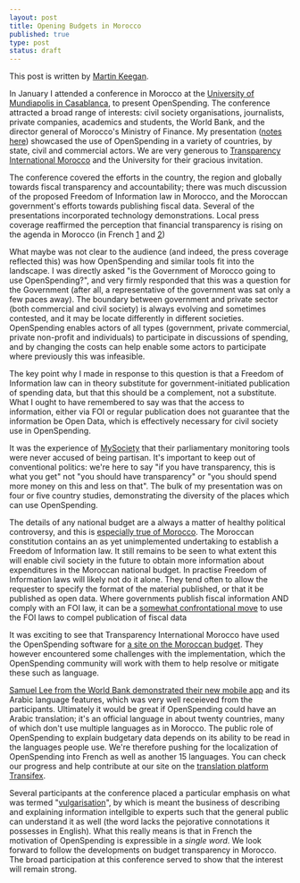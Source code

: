 ```yaml
---
layout: post
title: Opening Budgets in Morocco
published: true
type: post
status: draft
---
```

This post is written by [Martin Keegan](https://twitter.com/mk270). 

In January I attended a conference in Morocco at the
[University of Mundiapolis in Casablanca](http://mundiapolis.ma/), to present OpenSpending. The
conference attracted a broad range of interests: civil society
organisations, journalists, private companies, academics and students,
the World Bank, and the director general of Morocco's Ministry of
Finance. My presentation ([notes here](http://mk.ucant.org/media/openspending-francais/)) showcased the use of OpenSpending in a variety of countries, by
state, civil and commercial actors. We are very generous to [Transparency
International Morocco](http://www.transparencymaroc.ma/) and the University
for their gracious invitation.

The conference covered the efforts in the country, the region and globally
towards fiscal transparency and accountability; there was much discussion of
the proposed Freedom of Information law in Morocco, and the Moroccan
government's efforts towards publishing fiscal data. Several of the
presentations incorporated technology demonstrations. Local press coverage reaffirmed the perception
that financial transparency is rising on the agenda in Morocco (in
French
[1](http://www.lnt.ma/economie/la-transparence-budgetaire-au-centre-dune-rencontre-debat-63825.html)
and
[2](http://www.leconomiste.com/article/902383-la-transparence-budg-taire-fait-d-bat))


What maybe was not clear to the audience (and indeed, the press
coverage reflected this) was how OpenSpending and similar tools fit
into the landscape.  I was directly asked "is the Government of
Morocco going to use OpenSpending?", and very firmly responded that
this was a question for the Government (after all, a representative of
the government was sat only a few paces away).  The boundary between
government and private sector (both commercial and civil society) is
always evolving and sometimes contested, and it may be locate differently
in different societies. OpenSpending enables actors of all types (government,
private commercial, private non-profit and individuals) to participate
in discussions of spending, and by changing the costs can help enable
some actors to participate where previously this was infeasible.

The key point why I made in response to this question is that a
Freedom of Information law can in theory substitute for
government-initiated publication of spending data, but that this
should be a complement, not a substitute. What I ought to have
remembered to say was that the access to information, either via FOI
or regular publication does not guarantee that the information be Open
Data, which is effectively necessary for civil society use in
OpenSpending.

It was the experience of [MySociety](http://mysociety.org) that their parliamentary monitoring
tools were never accused of being partisan. It's important to keep
out of conventional politics: we're here to say "if you have transparency,
this is what you get" not "you should have transparency" or "you should spend
more money on this and less on that". The bulk of my presentation was on
four or five country studies, demonstrating the diversity of the places
which can use OpenSpending.



The details of any national budget are a always a matter of healthy
political controversy, and this is [especially true of
Morocco](http://www.reuters.com/article/2012/11/18/us-morocco-protest-idUSBRE8AH0LX20121118). The Moroccan constitution contains an as yet unimplemented undertaking
to establish a Freedom of Information law. It still remains to be seen to what extent this will enable civil society in the future
to obtain more information about expenditures in the Moroccan national budget. In practise Freedom of Information laws will likely not do it alone. They tend often to allow the requester to specify the format of the material published,
or that it be published as open data. Where governments publish fiscal
information AND comply with an FOI law, it can be a [somewhat confrontational
move](http://constitution-unit.com/2011/05/24/we-can-work-it-out-eric-pickles-vs-nottingham-city-council/) to use the FOI laws to compel publication of fiscal data

It was exciting to see that Transparency International Morocco have used the OpenSpending software
for [a site on the Moroccan budget](http://floussna.ma/). They however encountered some challenges with the implementation, which the OpenSpending community will work with them
to help resolve or mitigate these such as language. 

[Samuel Lee from the World Bank demonstrated their new mobile app](http://openspending.org/blog/2013/01/29/worldbank-guest-post.html) and its Arabic language features, which was very well receieved from the participants. 
Ultimately it would be great if OpenSpending could have an Arabic translation; it's
an official language in about twenty countries, many of which don't
use multiple languages as in Morocco. The public role
of OpenSpending to explain budgetary data depends on its ability to be read in the
languages people use. We're therefore pushing for the localization of OpenSpending into
French as well as another 15 languages. You can check our progress and help contribute at our site on the
[translation platform Transifex](https://www.transifex.com/projects/p/openspending/).


Several participants at the conference placed a particular emphasis on what was termed
"[vulgarisation](http://fr.wikipedia.org/wiki/Vulgarisation)", by which
is meant the business of describing and explaining information intellgible
to experts such that the general public can understand it as well (the word
lacks the pejorative connotations it possesses in English). What this really
means is that in French the motivation of OpenSpending is expressible in
a *single word*. We look forward to follow the developments on budget transparency in Morocco. The broad participation at this conference served to show that the interest will remain strong. 




